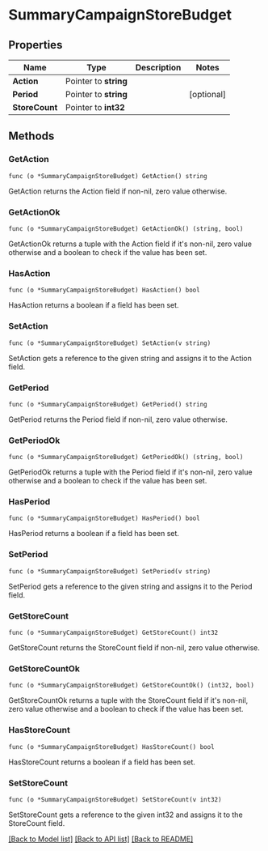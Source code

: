 # SummaryCampaignStoreBudget

## Properties

Name | Type | Description | Notes
------------ | ------------- | ------------- | -------------
**Action** | Pointer to **string** |  | 
**Period** | Pointer to **string** |  | [optional] 
**StoreCount** | Pointer to **int32** |  | 

## Methods

### GetAction

`func (o *SummaryCampaignStoreBudget) GetAction() string`

GetAction returns the Action field if non-nil, zero value otherwise.

### GetActionOk

`func (o *SummaryCampaignStoreBudget) GetActionOk() (string, bool)`

GetActionOk returns a tuple with the Action field if it's non-nil, zero value otherwise
and a boolean to check if the value has been set.

### HasAction

`func (o *SummaryCampaignStoreBudget) HasAction() bool`

HasAction returns a boolean if a field has been set.

### SetAction

`func (o *SummaryCampaignStoreBudget) SetAction(v string)`

SetAction gets a reference to the given string and assigns it to the Action field.

### GetPeriod

`func (o *SummaryCampaignStoreBudget) GetPeriod() string`

GetPeriod returns the Period field if non-nil, zero value otherwise.

### GetPeriodOk

`func (o *SummaryCampaignStoreBudget) GetPeriodOk() (string, bool)`

GetPeriodOk returns a tuple with the Period field if it's non-nil, zero value otherwise
and a boolean to check if the value has been set.

### HasPeriod

`func (o *SummaryCampaignStoreBudget) HasPeriod() bool`

HasPeriod returns a boolean if a field has been set.

### SetPeriod

`func (o *SummaryCampaignStoreBudget) SetPeriod(v string)`

SetPeriod gets a reference to the given string and assigns it to the Period field.

### GetStoreCount

`func (o *SummaryCampaignStoreBudget) GetStoreCount() int32`

GetStoreCount returns the StoreCount field if non-nil, zero value otherwise.

### GetStoreCountOk

`func (o *SummaryCampaignStoreBudget) GetStoreCountOk() (int32, bool)`

GetStoreCountOk returns a tuple with the StoreCount field if it's non-nil, zero value otherwise
and a boolean to check if the value has been set.

### HasStoreCount

`func (o *SummaryCampaignStoreBudget) HasStoreCount() bool`

HasStoreCount returns a boolean if a field has been set.

### SetStoreCount

`func (o *SummaryCampaignStoreBudget) SetStoreCount(v int32)`

SetStoreCount gets a reference to the given int32 and assigns it to the StoreCount field.


[[Back to Model list]](../README.md#documentation-for-models) [[Back to API list]](../README.md#documentation-for-api-endpoints) [[Back to README]](../README.md)


